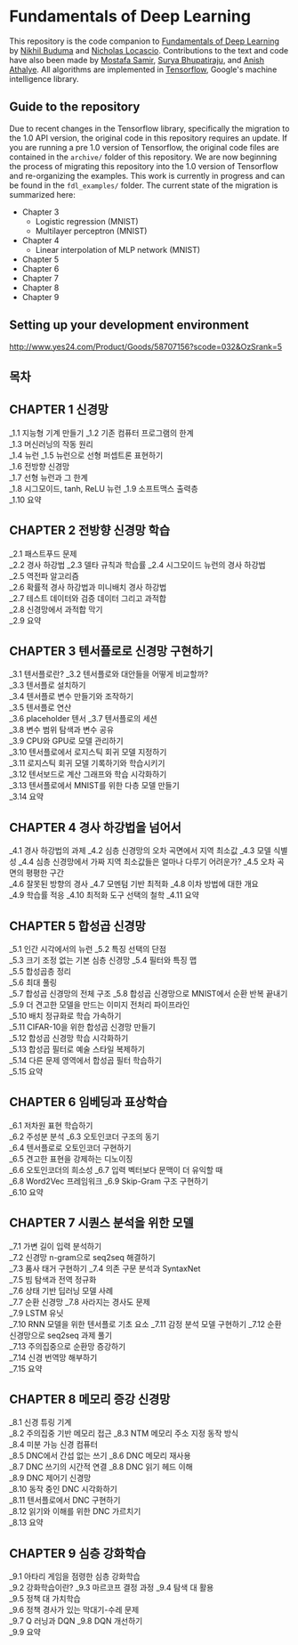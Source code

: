 # Fundamentals of Deep Learning

This repository is the code companion to [Fundamentals of Deep Learning](https://www.amazon.com/Fundamentals-Deep-Learning-Next-Generation-Intelligence/dp/1491925612 "Fundamentals of Deep Learning") by [Nikhil Buduma](https://github.com/darksigma "Nikhil Buduma") and [Nicholas Locascio](https://github.com/nicholaslocascio "Nicholas Locascio"). Contributions to the text and code have also been made by [Mostafa Samir](https://github.com/Mostafa-Samir "Mostafa Samir"), [Surya Bhupatiraju](https://github.com/suryabhupa "Surya Bhupatiraju"), and [Anish Athalye](https://github.com/anishathalye "Anish Athalye"). All algorithms are implemented in [Tensorflow](https://www.tensorflow.org/ "Tensorflow"), Google's machine intelligence library.

## Guide to the repository

Due to recent changes in the Tensorflow library, specifically the migration to the 1.0 API version, the original code in this repository requires an update. If you are running a pre 1.0 version of Tensorflow, the original code files are contained in the `archive/` folder of this repository. We are now beginning the process of migrating this repository into the 1.0 version of Tensorflow and re-organizing the examples. This work is currently in progress and can be found in the `fdl_examples/` folder. The current state of the migration is summarized here:

* Chapter 3
  * Logistic regression (MNIST)
  * Multilayer perceptron (MNIST)
* Chapter 4
  * Linear interpolation of MLP network (MNIST) 
* Chapter 5
* Chapter 6
* Chapter 7
* Chapter 8
* Chapter 9

## Setting up your development environment


http://www.yes24.com/Product/Goods/58707156?scode=032&OzSrank=5

## 목차
## CHAPTER 1 신경망
_1.1 지능형 기계 만들기	
_1.2 기존 컴퓨터 프로그램의 한계	
_1.3 머신러닝의 작동 원리	
_1.4 뉴런	
_1.5 뉴런으로 선형 퍼셉트론 표현하기	
_1.6 전방향 신경망	
_1.7 선형 뉴런과 그 한계	
_1.8 시그모이드, tanh, ReLU 뉴런 
_1.9 소프트맥스 출력층	
_1.10 요약 

## CHAPTER 2 전방향 신경망 학습
_2.1 패스트푸드 문제	
_2.2 경사 하강법	
_2.3 델타 규칙과 학습률	
_2.4 시그모이드 뉴런의 경사 하강법	
_2.5 역전파 알고리즘	
_2.6 확률적 경사 하강법과 미니배치 경사 하강법	
_2.7 테스트 데이터와 검증 데이터 그리고 과적합	
_2.8 신경망에서 과적합 막기	
_2.9 요약	

## CHAPTER 3 텐서플로로 신경망 구현하기
_3.1 텐서플로란?	
_3.2 텐서플로와 대안들을 어떻게 비교할까?	
_3.3 텐서플로 설치하기	
_3.4 텐서플로 변수 만들기와 조작하기	
_3.5 텐서플로 연산	
_3.6 placeholder 텐서	
_3.7 텐서플로의 세션	
_3.8 변수 범위 탐색과 변수 공유	
_3.9 CPU와 GPU로 모델 관리하기	
_3.10 텐서플로에서 로지스틱 회귀 모델 지정하기	
_3.11 로지스틱 회귀 모델 기록하기와 학습시키기	
_3.12 텐서보드로 계산 그래프와 학습 시각화하기	
_3.13 텐서플로에서 MNIST를 위한 다층 모델 만들기	
_3.14 요약	

## CHAPTER 4 경사 하강법을 넘어서
_4.1 경사 하강법의 과제
_4.2 심층 신경망의 오차 곡면에서 지역 최소값	
_4.3 모델 식별성	
_4.4 심층 신경망에서 가짜 지역 최소값들은 얼마나 다루기 어려운가?	
_4.5 오차 곡면의 평평한 구간	
_4.6 잘못된 방향의 경사
_4.7 모멘텀 기반 최적화	
_4.8 이차 방법에 대한 개요	
_4.9 학습률 적응	
_4.10 최적화 도구 선택의 철학	
_4.11 요약	

## CHAPTER 5 합성곱 신경망
_5.1 인간 시각에서의 뉴런
_5.2 특징 선택의 단점	
_5.3 크기 조정 없는 기본 심층 신경망	
_5.4 필터와 특징 맵	
_5.5 합성곱층 정리	
_5.6 최대 풀링	
_5.7 합성곱 신경망의 전체 구조	
_5.8 합성곱 신경망으로 MNIST에서 순환 반복 끝내기	
_5.9 더 견고한 모델을 만드는 이미지 전처리 파이프라인	
_5.10 배치 정규화로 학습 가속하기	
_5.11 CIFAR-10을 위한 합성곱 신경망 만들기	
_5.12 합성곱 신경망 학습 시각화하기	
_5.13 합성곱 필터로 예술 스타일 복제하기	
_5.14 다른 문제 영역에서 합성곱 필터 학습하기	
_5.15 요약	

## CHAPTER 6 임베딩과 표상학습
_6.1 저차원 표현 학습하기	
_6.2 주성분 분석	
_6.3 오토인코더 구조의 동기	
_6.4 텐서플로로 오토인코더 구현하기	
_6.5 견고한 표현을 강제하는 디노이징	
_6.6 오토인코더의 희소성	
_6.7 입력 벡터보다 문맥이 더 유익할 때	
_6.8 Word2Vec 프레임워크	
_6.9 Skip-Gram 구조 구현하기	
_6.10 요약

## CHAPTER 7 시퀀스 분석을 위한 모델
_7.1 가변 길이 입력 분석하기	
_7.2 신경망 n-gram으로 seq2seq 해결하기	
_7.3 품사 태거 구현하기	
_7.4 의존 구문 분석과 SyntaxNet	
_7.5 빔 탐색과 전역 정규화	
_7.6 상태 기반 딥러닝 모델 사례	
_7.7 순환 신경망	
_7.8 사라지는 경사도 문제	
_7.9 LSTM 유닛	
_7.10 RNN 모델을 위한 텐서플로 기초 요소	
_7.11 감정 분석 모델 구현하기	
_7.12 순환 신경망으로 seq2seq 과제 풀기	
_7.13 주의집중으로 순환망 증강하기	
_7.14 신경 번역망 해부하기	
_7.15 요약	

## CHAPTER 8 메모리 증강 신경망
_8.1 신경 튜링 기계	
_8.2 주의집중 기반 메모리 접근	
_8.3 NTM 메모리 주소 지정 동작 방식	
_8.4 미분 가능 신경 컴퓨터	
_8.5 DNC에서 간섭 없는 쓰기	
_8.6 DNC 메모리 재사용	
_8.7 DNC 쓰기의 시간적 연결	
_8.8 DNC 읽기 헤드 이해	
_8.9 DNC 제어기 신경망	
_8.10 동작 중인 DNC 시각화하기	
_8.11 텐서플로에서 DNC 구현하기	
_8.12 읽기와 이해를 위한 DNC 가르치기	
_8.13 요약	

## CHAPTER 9 심층 강화학습
_9.1 아타리 게임을 점령한 심층 강화학습	
_9.2 강화학습이란? 
_9.3 마르코프 결정 과정	
_9.4 탐색 대 활용	
_9.5 정책 대 가치학습	
_9.6 정책 경사가 있는 막대기-수레 문제	
_9.7 Q 러닝과 DQN 
_9.8 DQN 개선하기	
_9.9 요약
